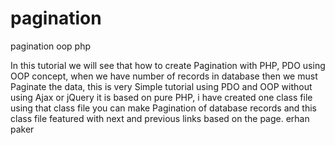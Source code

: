 # pagination
pagination oop php

In this tutorial we will see that how to create Pagination with PHP, PDO using OOP concept, when we have number of records in database then we must Paginate the data, this is very Simple tutorial using PDO and OOP without using Ajax or jQuery it is based on pure PHP, i have created one class file using that class file you can make Pagination of database records and this class file featured with next and previous links based on the page. erhan paker
